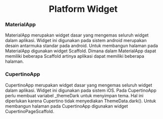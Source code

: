 <h1><center>Platform Widget</center></h1>

### MaterialApp
<p>MaterialApp merupakan widget dasar yang mengemas seluruh widget dalam aplikasi. Widget ini digunakan pada sistem android merupakan desain antarmuka standar pada android. Untuk membangun halaman pada MaterialApp digunakan widget Scaffold. Dimana dalam MaterialApp dapat memiliki beberapa Scaffold artinya aplikasi dapat memiliki beberapa halaman.</p>

### CupertinoApp
<p>CupertinoApp merupakan widget dasar yang mengemas seluruh widget dalam aplikasi. Widget ini digunakan pada sistem iOS. Pada CupertinoApp perlu membuat variabel _themeDark untuk menyimpan tema. Hal ini diperlukan karena Cupertino tidak menyediakan ThemeData.dark(). Untuk membangun halaman pada CupertinoApp digunakan widget CupertinoPageScaffold.</p>